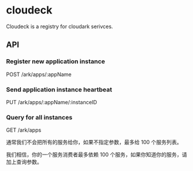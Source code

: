 # cloudeck
Cloudeck is a registry for cloudark serivces.

## API

### Register new application instance

POST /ark/apps/:appName

### Send application instance heartbeat

PUT /ark/apps/:appName/:instanceID

### Query for all instances

GET /ark/apps

通常我们不会把所有的服务给你，如果不指定参数，最多给 100 个服务列表。

我们相信，你的一个服务消费者最多依赖 100 个服务，如果你知道你的服务，请加上查询参数。
